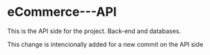 # eCommerce---API

This is the API side for the project. Back-end and databases.

This change is intencionally added for a new commit on the API side
